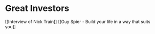 # Great Investors

[[Interview of Nick Train]]
[[Guy Spier - Build your life in a way that suits you]]